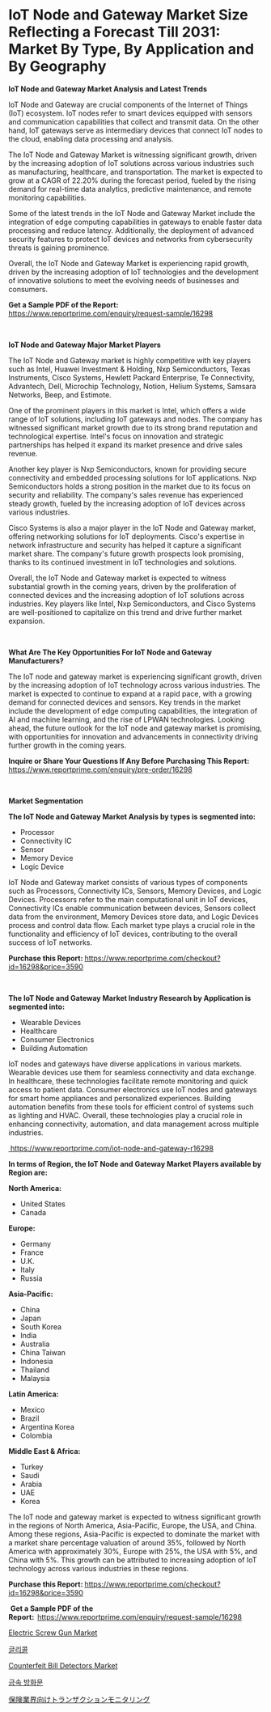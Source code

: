 <p><h1>IoT Node and Gateway Market Size Reflecting a Forecast Till 2031: Market By Type, By Application and By Geography</h1></p><p><strong>IoT Node and Gateway Market Analysis and Latest Trends</strong></p>
<p><p>IoT Node and Gateway are crucial components of the Internet of Things (IoT) ecosystem. IoT nodes refer to smart devices equipped with sensors and communication capabilities that collect and transmit data. On the other hand, IoT gateways serve as intermediary devices that connect IoT nodes to the cloud, enabling data processing and analysis.</p><p>The IoT Node and Gateway Market is witnessing significant growth, driven by the increasing adoption of IoT solutions across various industries such as manufacturing, healthcare, and transportation. The market is expected to grow at a CAGR of 22.20% during the forecast period, fueled by the rising demand for real-time data analytics, predictive maintenance, and remote monitoring capabilities.</p><p>Some of the latest trends in the IoT Node and Gateway Market include the integration of edge computing capabilities in gateways to enable faster data processing and reduce latency. Additionally, the deployment of advanced security features to protect IoT devices and networks from cybersecurity threats is gaining prominence.</p><p>Overall, the IoT Node and Gateway Market is experiencing rapid growth, driven by the increasing adoption of IoT technologies and the development of innovative solutions to meet the evolving needs of businesses and consumers.</p></p>
<p><strong>Get a Sample PDF of the Report:&nbsp;</strong> <a href="https://www.reportprime.com/enquiry/request-sample/16298">https://www.reportprime.com/enquiry/request-sample/16298</a></p>
<p>&nbsp;</p>
<p><strong>IoT Node and Gateway Major Market Players</strong></p>
<p><p>The IoT Node and Gateway market is highly competitive with key players such as Intel, Huawei Investment & Holding, Nxp Semiconductors, Texas Instruments, Cisco Systems, Hewlett Packard Enterprise, Te Connectivity, Advantech, Dell, Microchip Technology, Notion, Helium Systems, Samsara Networks, Beep, and Estimote.</p><p>One of the prominent players in this market is Intel, which offers a wide range of IoT solutions, including IoT gateways and nodes. The company has witnessed significant market growth due to its strong brand reputation and technological expertise. Intel's focus on innovation and strategic partnerships has helped it expand its market presence and drive sales revenue. </p><p>Another key player is Nxp Semiconductors, known for providing secure connectivity and embedded processing solutions for IoT applications. Nxp Semiconductors holds a strong position in the market due to its focus on security and reliability. The company's sales revenue has experienced steady growth, fueled by the increasing adoption of IoT devices across various industries.</p><p>Cisco Systems is also a major player in the IoT Node and Gateway market, offering networking solutions for IoT deployments. Cisco's expertise in network infrastructure and security has helped it capture a significant market share. The company's future growth prospects look promising, thanks to its continued investment in IoT technologies and solutions.</p><p>Overall, the IoT Node and Gateway market is expected to witness substantial growth in the coming years, driven by the proliferation of connected devices and the increasing adoption of IoT solutions across industries. Key players like Intel, Nxp Semiconductors, and Cisco Systems are well-positioned to capitalize on this trend and drive further market expansion.</p></p>
<p>&nbsp;</p>
<p><strong>What Are The Key Opportunities For IoT Node and Gateway Manufacturers?</strong></p>
<p><p>The IoT node and gateway market is experiencing significant growth, driven by the increasing adoption of IoT technology across various industries. The market is expected to continue to expand at a rapid pace, with a growing demand for connected devices and sensors. Key trends in the market include the development of edge computing capabilities, the integration of AI and machine learning, and the rise of LPWAN technologies. Looking ahead, the future outlook for the IoT node and gateway market is promising, with opportunities for innovation and advancements in connectivity driving further growth in the coming years.</p></p>
<p><strong>Inquire or Share Your Questions If Any Before Purchasing This Report:</strong> <a href="https://www.reportprime.com/enquiry/pre-order/16298">https://www.reportprime.com/enquiry/pre-order/16298</a></p>
<p>&nbsp;</p>
<p><strong>Market Segmentation</strong></p>
<p><strong>The IoT Node and Gateway Market Analysis by types is segmented into:</strong></p>
<p><ul><li>Processor</li><li>Connectivity IC</li><li>Sensor</li><li>Memory Device</li><li>Logic Device</li></ul></p>
<p><p>IoT Node and Gateway market consists of various types of components such as Processors, Connectivity ICs, Sensors, Memory Devices, and Logic Devices. Processors refer to the main computational unit in IoT devices, Connectivity ICs enable communication between devices, Sensors collect data from the environment, Memory Devices store data, and Logic Devices process and control data flow. Each market type plays a crucial role in the functionality and efficiency of IoT devices, contributing to the overall success of IoT networks.</p></p>
<p><strong>Purchase this Report:&nbsp;</strong><a href="https://www.reportprime.com/checkout?id=16298&price=3590">https://www.reportprime.com/checkout?id=16298&price=3590</a></p>
<p>&nbsp;</p>
<p><strong>The IoT Node and Gateway Market Industry Research by Application is segmented into:</strong></p>
<p><ul><li>Wearable Devices</li><li>Healthcare</li><li>Consumer Electronics</li><li>Building Automation</li></ul></p>
<p><p>IoT nodes and gateways have diverse applications in various markets. Wearable devices use them for seamless connectivity and data exchange. In healthcare, these technologies facilitate remote monitoring and quick access to patient data. Consumer electronics use IoT nodes and gateways for smart home appliances and personalized experiences. Building automation benefits from these tools for efficient control of systems such as lighting and HVAC. Overall, these technologies play a crucial role in enhancing connectivity, automation, and data management across multiple industries.</p></p>
<p><a href="https://www.reportprime.com/iot-node-and-gateway-r16298">&nbsp;https://www.reportprime.com/iot-node-and-gateway-r16298</a></p>
<p><strong>In terms of Region, the IoT Node and Gateway Market Players available by Region are:</strong></p>
<p>
    <p> <strong> North America: </strong>
        <ul>
            <li>United States</li>
            <li>Canada</li>
        </ul>
        </p> 
    <p> <strong> Europe: </strong>
        <ul>
            <li>Germany</li>
            <li>France</li>
            <li>U.K.</li>
            <li>Italy</li>
            <li>Russia</li>
        </ul>
        </p> 
    <p> <strong> Asia-Pacific: </strong>
        <ul>
            <li>China</li>
            <li>Japan</li>
            <li>South Korea</li>
            <li>India</li>
            <li>Australia</li>
            <li>China Taiwan</li>
            <li>Indonesia</li>
            <li>Thailand</li>
            <li>Malaysia</li>
        </ul>
        </p> 
    <p> <strong> Latin America: </strong>
        <ul>
            <li>Mexico</li>
            <li>Brazil</li>
            <li>Argentina Korea</li>
            <li>Colombia</li>
        </ul>
        </p> 
    <p> <strong> Middle East & Africa: </strong>
        <ul>
            <li>Turkey</li>
            <li>Saudi</li>
            <li>Arabia</li>
            <li>UAE</li>
            <li>Korea</li>
        </ul>
    </p>
    </p>
<p><p>The IoT node and gateway market is expected to witness significant growth in the regions of North America, Asia-Pacific, Europe, the USA, and China. Among these regions, Asia-Pacific is expected to dominate the market with a market share percentage valuation of around 35%, followed by North America with approximately 30%, Europe with 25%, the USA with 5%, and China with 5%. This growth can be attributed to increasing adoption of IoT technology across various industries in these regions.</p></p>
<p><strong>Purchase this Report: </strong><a href="https://www.reportprime.com/checkout?id=16298&price=3590">https://www.reportprime.com/checkout?id=16298&price=3590</a></p>
<p>&nbsp;<strong>Get a Sample PDF of the Report:&nbsp;&nbsp;</strong><a href="https://www.reportprime.com/enquiry/request-sample/16298">https://www.reportprime.com/enquiry/request-sample/16298</a></p>
<p><strong></strong></p>
<p><p><a href="https://www.linkedin.com/pulse/electric-screw-gun-market-insight-trends-growth-forecasted-hbzic">Electric Screw Gun Market</a></p><p><a href="https://medium.com/@hulk678678/%EA%B8%80%EB%A6%AC%EC%BD%9C-%EC%8B%9C%EC%9E%A5-%EC%8B%9C%EC%9E%A5-cagr-%EC%8B%9C%EC%9E%A5-%EB%8F%99%ED%96%A5-%EB%B0%8F-%EC%84%B1%EC%9E%A5-%EC%A0%84%EB%9E%B5%EC%97%90-%EB%8C%80%ED%95%9C-%ED%86%B5%EC%B0%B0%EB%A0%A5-550f9469d3a8">글리콜</a></p><p><a href="https://www.linkedin.com/pulse/counterfeit-bill-detectors-market-size-outlook-forecast-2024-2031-8t0ac">Counterfeit Bill Detectors Market</a></p><p><a href="https://medium.com/@raymondietrich7892023/%EA%B8%88%EC%86%8D-%ED%99%94%EC%9E%AC-%EB%AC%B8-%EC%8B%9C%EC%9E%A5-%ED%86%B5%EC%B0%B0-%EC%8B%9C%EC%9E%A5-%EB%8F%99%ED%96%A5-%EC%84%B1%EC%9E%A5-2024%EB%85%84%EB%B6%80%ED%84%B0-2031%EB%85%84%EA%B9%8C%EC%A7%80-%EC%98%88%EC%83%81%EB%90%98%EB%8A%94-%EC%98%88%EC%B8%A1-456c66578859">금속 방화문</a></p><p><a href="https://github.com/SimeonBode1/Market-Research-Report-List-1/blob/main/211486983055.md">保険業界向けトランザクションモニタリング</a></p></p>
